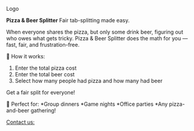 Logo

**Pizza & Beer Splitter**
Fair tab-splitting made easy.

When everyone shares the pizza, but only some drink beer, figuring out who owes what gets tricky.
Pizza & Beer Splitter does the math for you — fast, fair, and frustration-free.

🧮 How it works:
1) Enter the total pizza cost
1) Enter the total beer cost
1) Select how many people had pizza and how many had beer

Get a fair split for everyone!

🎉 Perfect for:
*Group dinners
*Game nights
*Office parties
*Any pizza-and-beer gathering!


[Contact us:](
https://docs.google.com/forms/d/e/1FAIpQLSfAtjnt0El0oERWm_JyTqrziTH7oKNj1fJbUM1-jlwidT6yMw/viewform)
